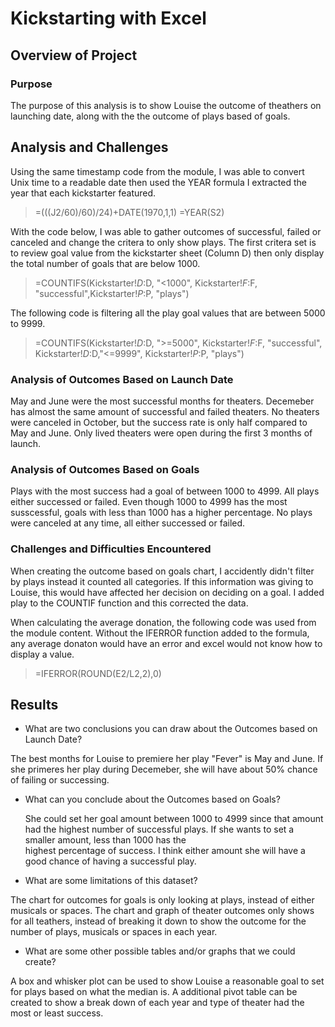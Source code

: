 # Kickstarting with Excel

## Overview of Project

### Purpose

The purpose of this analysis is to show Louise the outcome of theathers on launching date, along with the the outcome of plays based of goals.   

## Analysis and Challenges

Using the same timestamp code from the module, I was able to convert Unix time to a readable date then used the YEAR formula I extracted the year that each kickstarter featured.

> =(((J2/60)/60)/24)+DATE(1970,1,1)
> =YEAR(S2)

With the code below, I was able to gather outcomes of successful, failed or canceled and change the critera to only show plays. 
The first critera set is to review goal value from the kickstarter sheet (Column D) then only display the total number of goals that are below 1000. 

> =COUNTIFS(Kickstarter!$D:$D, "<1000", Kickstarter!$F:$F, "successful",Kickstarter!$P:$P, "plays")

The following code is filtering all the play goal values that are between 5000 to 9999. 
> =COUNTIFS(Kickstarter!$D:$D, ">=5000", Kickstarter!$F:$F, "successful", Kickstarter!$D:$D,"<=9999", Kickstarter!$P:$P, "plays")


### Analysis of Outcomes Based on Launch Date

May and June were the most successful months for theaters. Decemeber has almost the same amount of successful and failed theaters.
No theaters were canceled in October, but the success rate is only half compared to May and June. 
Only lived theaters were open during the first 3 months of launch.


### Analysis of Outcomes Based on Goals

Plays with the most success had a goal of between 1000 to 4999. All plays either successed or failed. 
Even though 1000 to 4999 has the most susscessful, goals with less than 1000 has a higher percentage. 
No plays were canceled at any time, all either successed or failed. 

### Challenges and Difficulties Encountered

When creating the outcome based on goals chart, I accidently didn't filter by plays instead it counted all categories. If this information was giving to Louise, this would have 
affected her decision on deciding on a goal. I added play to the COUNTIF function and this corrected the data. 

When calculating the average donation, the following code was used from the module content. Without the IFERROR function added to the formula, any average donaton would have an error and excel would not know how to display a value. 

> =IFERROR(ROUND(E2/L2,2),0)


## Results

- What are two conclusions you can draw about the Outcomes based on Launch Date?

The best months for Louise to premiere her play "Fever" is May and June. If she primeres her play during Decemeber, she will have about 50% chance of failing or successing. 


- What can you conclude about the Outcomes based on Goals?

  She could set her goal amount between 1000 to 4999 since that amount had the highest number of successful plays. If she wants to set a smaller amount, less than 1000 has the   
  highest percentage of success. I think either amount she will have a good chance of having a successful play. 
  

- What are some limitations of this dataset?

The chart for outcomes for goals is only looking at plays, instead of either musicals or spaces. 
The chart and graph of theater outcomes only shows for all teathers, instead of breaking it down to show the outcome for the number of plays, musicals or spaces in each year. 


- What are some other possible tables and/or graphs that we could create?

A box and whisker plot can be used to show Louise a reasonable goal to set for plays based on what the median is. 
A additional pivot table can be created to show a break down of each year and type of theater had the most or least success. 
